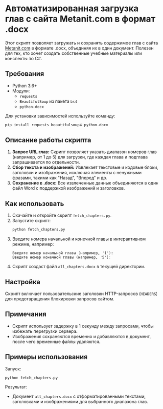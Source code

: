 # Автоматизированная загрузка глав с сайта Metanit.com в формат .docx

Этот скрипт позволяет загружать и сохранять содержимое глав с сайта [Metanit.com](https://metanit.com/) в формате .docx, объединяя их в один документ. Полезен для тех, кто хочет создать собственные учебные материалы или конспекты по C#.

## Требования

- Python 3.6+
- Модули:
  - `requests`
  - `BeautifulSoup` из пакета `bs4`
  - `python-docx`

Для установки зависимостей используйте команду:
```bash
pip install requests beautifulsoup4 python-docx
```

## Описание работы скрипта

1. **Запрос URL глав:** Скрипт позволяет указать диапазон номеров глав (например, от 1 до 5) для загрузки, где каждая глава и подглава запрашивается по отдельности.
2. **Сбор текста и изображений:** Извлекает текстовые и кодовые блоки, заголовки и изображения, исключая элементы с ненужными фразами, такими как "Назад", "Вперед" и др.
3. **Сохранение в .docx:** Все извлеченные данные объединяются в один файл Word с поддержкой изображений и заголовков.

## Как использовать

1. Скачайте и откройте скрипт `fetch_chapters.py`.
2. Запустите скрипт:
    ```bash
    python fetch_chapters.py
    ```
3. Введите номера начальной и конечной главы в интерактивном режиме, например:
   ```
   Введите номер начальной главы (например, '1'):
   Введите номер конечной главы (например, '5'):
   ```
4. Скрипт создаст файл `all_chapters.docx` в текущей директории.

## Настройка

Скрипт включает пользовательские заголовки HTTP-запросов (`HEADERS`) для предотвращения блокировки запросов сайтом.

## Примечания

- Скрипт использует задержку в 1 секунду между запросами, чтобы избежать перегрузки сервера.
- Изображения сохраняются временно и добавляются в документ, после чего временные файлы удаляются.

## Примеры использования

Запуск:
```bash
python fetch_chapters.py
```

Результат:
- Документ `all_chapters.docx` с отформатированными текстами, заголовками и изображениями для выбранного диапазона глав.
